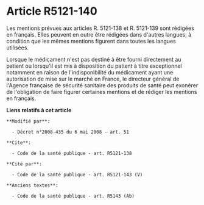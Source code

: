 # Article R5121-140

Les mentions prévues aux articles R. 5121-138 et R. 5121-139 sont rédigées en français. Elles peuvent en outre être rédigées
dans d'autres langues, à condition que les mêmes mentions figurent dans toutes les langues utilisées. 

Lorsque le médicament n'est pas destiné à être fourni directement au patient ou lorsqu'il est mis à disposition du patient à
titre exceptionnel notamment en raison de l'indisponibilité du médicament ayant une autorisation de mise sur le marché en
France, le directeur général de l'Agence française de sécurité sanitaire des produits de santé peut exonérer de l'obligation
de faire figurer certaines mentions et de rédiger les mentions en français.

**Liens relatifs à cet article**

	**Modifié par**:

	  - Décret n°2008-435 du 6 mai 2008 - art. 51

	**Cite**:

	  - Code de la santé publique - art. R5121-138

	**Cité par**:

	  - Code de la santé publique - art. R5121-143 (V)

	**Anciens textes**:

	  - Code de la santé publique - art. R5143 (Ab)
